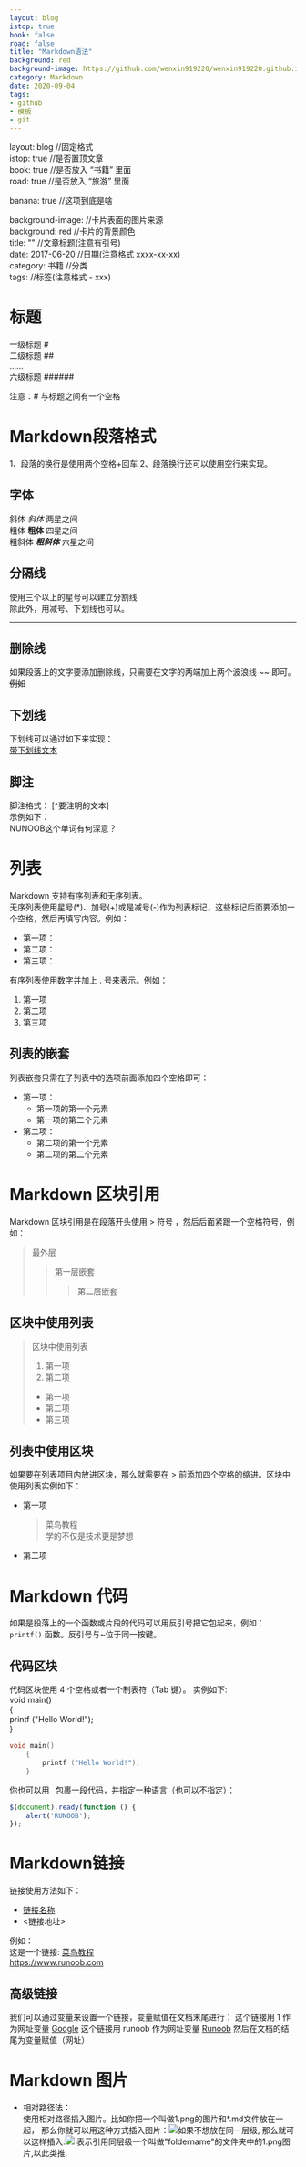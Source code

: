 ```yaml
---
layout: blog
istop: true
book: false              
road: false            
title: "Markdown语法"
background: red
background-image: https://github.com/wenxin919220/wenxin919220.github.io/blob/master/_posts/2020-09-04-Markdowm%E8%AF%AD%E6%B3%95_01.png?raw=true
category: Markdown
date: 2020-09-04
tags:
- github
- 模板
- git
---
```




layout: blog            //固定格式  
istop: true             //是否置顶文章  
book: true              //是否放入 “书籍” 里面  
road: true              //是否放入 “旅游” 里面  

banana: true            //这项到底是啥  

background-image:       //卡片表面的图片来源  
background: red         //卡片的背景颜色  
title:  ""              //文章标题(注意有引号)  
date:   2017-06-20      //日期(注意格式 xxxx-xx-xx)  
category: 书籍           //分类  
tags:                   //标签(注意格式 - xxx)  


# **标题**
一级标题  #  
二级标题  ##  
......   
六级标题  ######  

注意：# 与标题之间有一个空格

# **Markdown段落格式**
1、段落的换行是使用两个空格+回车
2、段落换行还可以使用空行来实现。

## **字体**
斜体   *斜体*       两星之间  
粗体   **粗体**     四星之间  
粗斜体 ***粗斜体***  六星之间 

## **分隔线**
使用三个以上的星号可以建立分割线  
除此外，用减号、下划线也可以。    
*****

## **删除线**  
如果段落上的文字要添加删除线，只需要在文字的两端加上两个波浪线 ~~ 即可。  
~~例如~~  

## **下划线**  
下划线可以通过如下来实现：  
<u>带下划线文本</u>  

## **脚注**  
脚注格式： [^要注明的文本]   
示例如下：  
NUNOOB这个单词有何深意？    
[^RUNOOB]: 菜鸟教程--学的不仅是技术，更是梦想！！    

# **列表**  
Markdown 支持有序列表和无序列表。    
无序列表使用星号(*)、加号(+)或是减号(-)作为列表标记，这些标记后面要添加一个空格，然后再填写内容。例如：
* 第一项：
* 第二项：
* 第三项：  
   
有序列表使用数字并加上 . 号来表示。例如：
1. 第一项
2. 第二项
3. 第三项

## **列表的嵌套**    
列表嵌套只需在子列表中的选项前面添加四个空格即可：
* 第一项：
    - 第一项的第一个元素
    - 第一项的第二个元素
* 第二项：
    - 第二项的第一个元素
    - 第二项的第二个元素
     
# **Markdown 区块引用**  
Markdown 区块引用是在段落开头使用 > 符号 ，然后后面紧跟一个空格符号，例如：  
> 最外层
> > 第一层嵌套
> > > 第二层嵌套

## **区块中使用列表**  
> 区块中使用列表
> 1. 第一项
> 2. 第二项
> + 第一项
> + 第二项
> + 第三项

## **列表中使用区块**
如果要在列表项目内放进区块，那么就需要在 > 前添加四个空格的缩进。区块中使用列表实例如下：  
* 第一项
    > 菜鸟教程  
    > 学的不仅是技术更是梦想
* 第二项

# **Markdown 代码**
如果是段落上的一个函数或片段的代码可以用反引号把它包起来，例如：`printf()` 函数。反引号与~位于同一按键。

## **代码区块**
代码区块使用 4 个空格或者一个制表符（Tab 键）。
实例如下:  
    void main()   
    {  
        printf ("Hello World!");  
    }  
```C
void main()   
    {  
        printf ("Hello World!");  
    }  
```
你也可以用 ``` ```包裹一段代码，并指定一种语言（也可以不指定）：
```javascript
$(document).ready(function () {
    alert('RUNOOB');
});
```
# **Markdown链接**  
链接使用方法如下：
* [链接名称](链接地址)   
* <链接地址>    

例如：    
这是一个链接:
[菜鸟教程](https://www.runoob.com)    
<https://www.runoob.com>    

## **高级链接**  
我们可以通过变量来设置一个链接，变量赋值在文档末尾进行：
这个链接用 1 作为网址变量 [Google][1]
这个链接用 runoob 作为网址变量 [Runoob][runoob]
然后在文档的结尾为变量赋值（网址）

  [1]: http://www.google.com/
  [runoob]: http://www.runoob.com/

# **Markdown 图片**
 * 相对路径法：  
   使用相对路径插入图片。比如你把一个叫做1.png的图片和*.md文件放在一起，
   那么你就可以用这种方式插入图片：![](1.png)如果不想放在同一层级,
   那么就可以这样插入:![](foldername/1.png)
   表示引用同层级一个叫做"foldername"的文件夹中的1.png图片,以此类推.